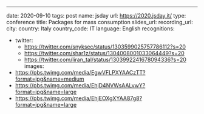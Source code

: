 ---
date: 2020-09-10
tags: post
name: jsday
url: https://2020.jsday.it/
type: conference
title: Packages for mass consumption
slides_url: 
recording_url: 
city: 
country: Italy
country_code: IT
language: English
recognitions:
  - twitter:
    - https://twitter.com/snyksec/status/1303599025757786112?s=20
    - https://twitter.com/shar1z/status/1304008001033064449?s=20
    - https://twitter.com/liran_tal/status/1303992241678094336?s=20
images:
  - https://pbs.twimg.com/media/EgwVFLPXYAACzTT?format=jpg&name=medium
  - https://pbs.twimg.com/media/EhjD4NVWsAALvwY?format=jpg&name=large
  - https://pbs.twimg.com/media/EhjEOXgXYAA87g8?format=jpg&name=large
